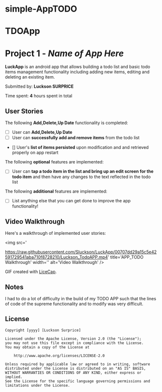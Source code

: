 # simple-AppTODO
# TDOApp
# Project 1 - *Name of App Here*

**LuckApp** is an android app that allows building a todo list and basic todo items management functionality including adding new items, editing and deleting an existing item.

Submitted by: **Luckson SURPRICE**

Time spent: **4** hours spent in total

## User Stories

The following **Add,Delete,Up Date** functionality is completed:

* [ ] User can **Add,Delete,Up Date**
* [ ] User can **successfully add and remove items** from the todo list
* [] User's **list of items persisted** upon modification and and retrieved properly on app restart

The following **optional** features are implemented:

* [ ] User can **tap a todo item in the list and bring up an edit screen for the todo item** and then have any changes to the text reflected in the todo list

The following **additional** features are implemented:

* [ ] List anything else that you can get done to improve the app functionality!

## Video Walkthrough

Here's a walkthrough of implemented user stories:

<img src='

https://raw.githubusercontent.com/Sluckson/LuckApp/00707dd29a15c5e42591729541aba710f8728210/Luckson_TodoAPP.mp4' title='APP_TODO Walkthrough' width='' alt='Video Walkthrough' />

GIF created with [LiceCap](http://www.cockos.com/licecap/).

## Notes

I had to do a lot of difficulty in the build of my TODO APP such that the lines of code of the supreme functionality and to modify was very difficult.

## License

    Copyright [yyyy] [Luckson Surprice]

    Licensed under the Apache License, Version 2.0 (the "License");
    you may not use this file except in compliance with the License.
    You may obtain a copy of the License at

        http://www.apache.org/licenses/LICENSE-2.0

    Unless required by applicable law or agreed to in writing, software
    distributed under the License is distributed on an "AS IS" BASIS,
    WITHOUT WARRANTIES OR CONDITIONS OF ANY KIND, either express or implied.
    See the License for the specific language governing permissions and
    limitations under the License.
